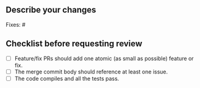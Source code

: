 ## Describe your changes

Fixes: #

## Checklist before requesting review

- [ ] Feature/fix PRs should add one atomic (as small as possible) feature or fix.
- [ ] The merge commit body should reference at least one issue.
- [ ] The code compiles and all the tests pass.
